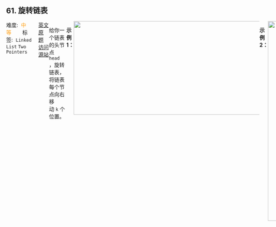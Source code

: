 <div style="font-size: 20px; margin-bottom: 15px; font-weight: bold;">61. 旋转链表</div>
<div style="display: flex; font-size: 14px; justify-content: space-between;"><div><span style="margin-right: 30px;">难度:&nbsp;&nbsp;<label style="color: rgb(255, 161, 25);">中等</label></span><span style="margin-right: 30px;">标签:&nbsp;&nbsp;<code>Linked List</code>&nbsp;<code>Two Pointers</code></span></div><div><span style="margin-right: 15px;"><a href="https://leetcode.com/problems/rotate-list/">英文原题</a></span><span><a href="https://leetcode-cn.com/problems/rotate-list/">访问源站</a></span></div>
<hr style="height: 1px; margin: 1em 0px;" />
<p>给你一个链表的头节点 <code>head</code> ，旋转链表，将链表每个节点向右移动 <code>k</code><em> </em>个位置。</p>

<p> </p>

<p><strong>示例 1：</strong></p>
<img alt="" src="https://assets.leetcode.com/uploads/2020/11/13/rotate1.jpg" style="width: 600px; height: 254px;" />
<pre>
<strong>输入：</strong>head = [1,2,3,4,5], k = 2
<strong>输出：</strong>[4,5,1,2,3]
</pre>

<p><strong>示例 2：</strong></p>
<img alt="" src="https://assets.leetcode.com/uploads/2020/11/13/roate2.jpg" style="width: 472px; height: 542px;" />
<pre>
<strong>输入：</strong>head = [0,1,2], k = 4
<strong>输出：</strong>[2,0,1]
</pre>

<p> </p>

<p><strong>提示：</strong></p>

<ul>
	<li>链表中节点的数目在范围 <code>[0, 500]</code> 内</li>
	<li><code>-100 &lt;= Node.val &lt;= 100</code></li>
	<li><code>0 &lt;= k &lt;= 2 * 10<sup>9</sup></code></li>
</ul>

<hr style="height: 1px; margin: 1em 0px;" />
<strong>第1次解答</strong>
```javascript
/**
 * Definition for singly-linked list.
 * function ListNode(val, next) {
 *     this.val = (val===undefined ? 0 : val)
 *     this.next = (next===undefined ? null : next)
 * }
 */
/**
 * @param {ListNode} head
 * @param {number} k
 * @return {ListNode}
 */
var rotateRight = function (head, k) {
  // 边界条件，如果 head 为 null，则返回 null
  if (head === null) return null;

  // 找到链表的最后一个节点，将最后一个节点指向 head 节点
  // 向右移动 k 个位置 = 链表最后 k 个节点被放置到链表头部 = 原来链表的前 (n - k) 个位置的节点指向 null
  // 三步走：1. 获取最后一个节点，2. 将最后一个节点指向 head，3.将 head 开始的 n - k 个节点指向 null
  let last = head;
  let count = 1;
  // 第一步：找到最后一个节点，同时记录当前链表长度
  while (last.next !== null) {
    last = last.next;
    count++;
  }

  // 由于k可能超出链表长度，为了节省时间，需要取余操作，只走一遍环
  let realKey = k % count;

  // 第二步：此时 last 是链表结束的节点，指向 head 节点
  last.next = head;

  // 第三步：将 n - k 个节点位置指针指向 NULL
  while (count - realKey > 0) {
    last = last.next;
    realKey++;
  }

  // 此时 last 就是理论上的最后一个节点，暂存一下理论上的开始节点
  let temp = last.next;
  // 将 last 指针指向 null
  last.next = null;

  return temp;
};
```